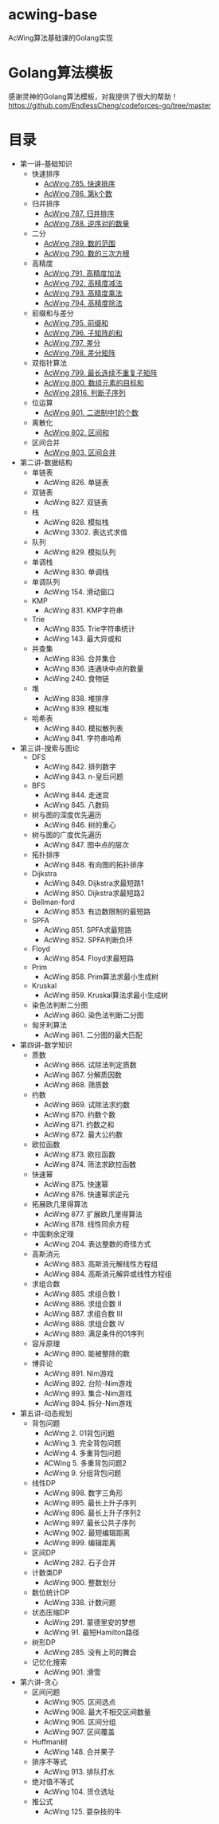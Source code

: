 # acwing-base
AcWing算法基础课的Golang实现

# Golang算法模板
感谢灵神的Golang算法模板，对我提供了很大的帮助！   
https://github.com/EndlessCheng/codeforces-go/tree/master

# 目录
- 第一讲-基础知识
  - 快速排序
    - [AcWing 785. 快速排序](./chapter1/acwing785.go)
    - [AcWing 786. 第k个数](./chapter1/acwing786.go)
  - 归并排序
    - [AcWing 787. 归并排序](./chapter1/acwing787.go)
    - [AcWing 788. 逆序对的数量](./chapter1/acwing788.go)
  - 二分
    - [AcWing 789. 数的范围](./chapter1/acwing789.go)
    - [AcWing 790. 数的三次方根](./chapter1/acwing790.go)
  - 高精度
    - [AcWing 791. 高精度加法](./chapter1/acwing791.go)
    - [AcWing 792. 高精度减法](./chapter1/acwing792.go)
    - [AcWing 793. 高精度乘法](./chapter1/acwing793.go)
    - [AcWing 794. 高精度除法](./chapter1/acwing794.go)
  - 前缀和与差分
    - [AcWing 795. 前缀和](./chapter1/acwing795.go)
    - [AcWing 796. 子矩阵的和](./chapter1/acwing796.go)
    - [AcWing 797. 差分](./chapter1/acwing797.go)
    - [AcWing 798. 差分矩阵](./chapter1/acwing798.go)
  - 双指针算法
    - [AcWing 799. 最长连续不重复子矩阵](./chapter1/acwing799.go)
    - [AcWing 800. 数组元素的目标和](./chapter1/acwing800.go)
    - [AcWing 2816. 判断子序列](./chapter1/acwing2816.go)
  - 位运算
    - [AcWing 801. 二进制中1的个数](./chapter1/acwing801.go)
  - 离散化
    - [AcWing 802. 区间和](./chapter1/acwing802.go)
  - 区间合并
    - [AcWing 803. 区间合并](./chapter1/acwing803.go)
- 第二讲-数据结构
  - 单链表
    - AcWing 826. 单链表
  - 双链表
    - AcWing 827. 双链表
  - 栈
    - AcWing 828. 模拟栈
    - AcWing 3302. 表达式求值
  - 队列
    - AcWing 829. 模拟队列
  - 单调栈
    - AcWing 830. 单调栈
  - 单调队列
    - AcWing 154. 滑动窗口
  - KMP
    - AcWing 831. KMP字符串
  - Trie
    - AcWing 835. Trie字符串统计
    - AcWing 143. 最大异或和
  - 并查集
    - AcWing 836. 合并集合
    - AcWing 836. 连通块中点的数量
    - AcWing 240. 食物链
  - 堆
    - AcWing 838. 堆排序
    - AcWing 839. 模拟堆
  - 哈希表
    - AcWing 840. 模拟散列表
    - AcWing 841. 字符串哈希
- 第三讲-搜索与图论
  - DFS
    - AcWing 842. 排列数字
    - AcWing 843. n-皇后问题
  - BFS
    - AcWing 844. 走迷宫
    - AcWing 845. 八数码
  - 树与图的深度优先遍历
    - AcWing 846. 树的重心
  - 树与图的广度优先遍历
    - AcWing 847. 图中点的层次
  - 拓扑排序
    - AcWing 848. 有向图的拓扑排序
  - Dijkstra
    - AcWing 849. Dijkstra求最短路1
    - AcWing 850. Dijkstra求最短路2
  - Bellman-ford
    - AcWing 853. 有边数限制的最短路
  - SPFA
    - AcWing 851. SPFA求最短路
    - AcWing 852. SPFA判断负环
  - Floyd
    - AcWing 854. Floyd求最短路
  - Prim
    - AcWing 858. Prim算法求最小生成树
  - Kruskal
    - AcWing 859. Kruskal算法求最小生成树
  - 染色法判断二分图
    - AcWing 860. 染色法判断二分图
  - 匈牙利算法
    - AcWing 861. 二分图的最大匹配
- 第四讲-数学知识
  - 质数
    - AcWing 866. 试除法判定质数
    - AcWing 867. 分解质因数
    - AcWing 868. 筛质数
  - 约数
    - AcWing 869. 试除法求约数
    - AcWing 870. 约数个数
    - AcWing 871. 约数之和
    - AcWing 872. 最大公约数
  - 欧拉函数
    - AcWing 873. 欧拉函数
    - AcWing 874. 筛法求欧拉函数
  - 快速幂
    - AcWing 875. 快速幂
    - AcWing 876. 快速幂求逆元
  - 拓展欧几里得算法
    - AcWing 877. 扩展欧几里得算法
    - AcWing 878. 线性同余方程
  - 中国剩余定理
    - AcWing 204. 表达整数的奇怪方式
  - 高斯消元
    - AcWing 883. 高斯消元解线性方程组
    - AcWing 884. 高斯消元解异或线性方程组
  - 求组合数
    - AcWing 885. 求组合数 I
    - AcWing 886. 求组合数 II
    - AcWing 887. 求组合数 III
    - AcWing 888. 求组合数 IV
    - AcWing 889. 满足条件的01序列
  - 容斥原理
    - AcWing 890. 能被整除的数
  - 博弈论
    - AcWing 891. Nim游戏
    - AcWing 892. 台阶-Nim游戏
    - AcWing 893. 集合-Nim游戏
    - AcWing 894. 拆分-Nim游戏
- 第五讲-动态规划
  - 背包问题
    - AcWing 2. 01背包问题
    - AcWing 3. 完全背包问题
    - AcWing 4. 多重背包问题
    - ACWing 5. 多重背包问题2
    - AcWing 9. 分组背包问题
  - 线性DP
    - AcWing 898. 数字三角形
    - AcWing 895. 最长上升子序列
    - AcWing 896. 最长上升子序列2
    - AcWing 897. 最长公共子序列
    - AcWing 902. 最短编辑距离
    - AcWing 899. 编辑距离
  - 区间DP
    - AcWing 282. 石子合并
  - 计数类DP
    - AcWing 900. 整数划分
  - 数位统计DP
    - AcWing 338. 计数问题
  - 状态压缩DP
    - AcWing 291. 蒙德里安的梦想
    - AcWing 91. 最短Hamilton路径
  - 树形DP
    - AcWing 285. 没有上司的舞会
  - 记忆化搜索
    - AcWing 901. 滑雪
- 第六讲-贪心
  - 区间问题
    - AcWing 905. 区间选点
    - AcWing 908. 最大不相交区间数量
    - AcWing 906. 区间分组
    - AcWing 907. 区间覆盖
  - Huffman树
    - AcWing 148. 合并果子
  - 排序不等式
    - AcWing 913. 排队打水
  - 绝对值不等式
    - AcWing 104. 货仓选址
  - 推公式
    - AcWing 125. 耍杂技的牛